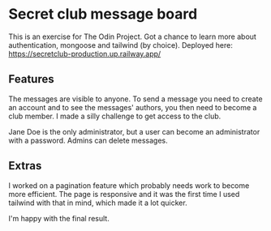 # Secret club message board

This is an exercise for The Odin Project. Got a chance to learn more about authentication, mongoose and tailwind (by choice). Deployed here: https://secretclub-production.up.railway.app/

## Features

The messages are visible to anyone. To send a message you need to create an account and to see the messages' authors, you then need to become a club member. 
I made a silly challenge to get access to the club. 

Jane Doe is the only administrator, but a user can become an administrator with a password. Admins can delete messages. 

## Extras

I worked on a pagination feature which probably needs work to become more efficient. The page is responsive and it was the first time I used tailwind with that in mind, which made it a lot quicker.

I'm happy with the final result.

